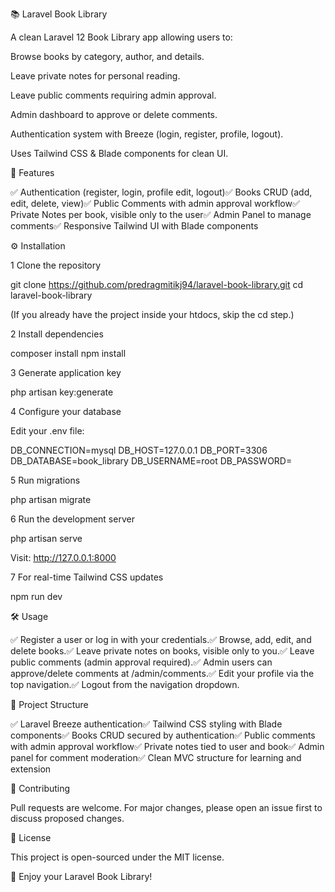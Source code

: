 📚 Laravel Book Library

A clean Laravel 12 Book Library app allowing users to:

Browse books by category, author, and details.

Leave private notes for personal reading.

Leave public comments requiring admin approval.

Admin dashboard to approve or delete comments.

Authentication system with Breeze (login, register, profile, logout).

Uses Tailwind CSS & Blade components for clean UI.

🚀 Features

✅ Authentication (register, login, profile edit, logout)✅ Books CRUD (add, edit, delete, view)✅ Public Comments with admin approval workflow✅ Private Notes per book, visible only to the user✅ Admin Panel to manage comments✅ Responsive Tailwind UI with Blade components

⚙️ Installation

1️️️ Clone the repository

git clone https://github.com/predragmitikj94/laravel-book-library.git
cd laravel-book-library

(If you already have the project inside your htdocs, skip the cd step.)

2️️️ Install dependencies

composer install
npm install

3️️️ Generate application key

php artisan key:generate

4️️️ Configure your database

Edit your .env file:

DB_CONNECTION=mysql
DB_HOST=127.0.0.1
DB_PORT=3306
DB_DATABASE=book_library
DB_USERNAME=root
DB_PASSWORD=

5️️️ Run migrations

php artisan migrate

6️️️ Run the development server

php artisan serve

Visit: http://127.0.0.1:8000

7️️️ For real-time Tailwind CSS updates

npm run dev

🛠 Usage

✅ Register a user or log in with your credentials.✅ Browse, add, edit, and delete books.✅ Leave private notes on books, visible only to you.✅ Leave public comments (admin approval required).✅ Admin users can approve/delete comments at /admin/comments.✅ Edit your profile via the top navigation.✅ Logout from the navigation dropdown.

📂 Project Structure

✅ Laravel Breeze authentication✅ Tailwind CSS styling with Blade components✅ Books CRUD secured by authentication✅ Public comments with admin approval workflow✅ Private notes tied to user and book✅ Admin panel for comment moderation✅ Clean MVC structure for learning and extension

🤝 Contributing

Pull requests are welcome. For major changes, please open an issue first to discuss proposed changes.

📜 License

This project is open-sourced under the MIT license.

🚀 Enjoy your Laravel Book Library!